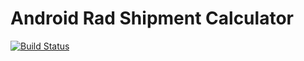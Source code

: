 # Android Rad Shipment Calculator
[![Build Status](https://travis-ci.com/Marcsllite/Android_Rad_Shipment_Calculator.svg?token=YU3b9xqscZYLbgFMsCzX&branch=master)](https://travis-ci.com/Marcsllite/Android_Rad_Shipment_Calculator)
